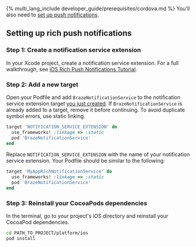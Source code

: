 {% multi_lang_include developer_guide/prerequisites/cordova.md %} You'll also need to [set up push notifications]({{site.baseurl}}/developer_guide/push_notifications/?sdktab=cordova).

## Setting up rich push notifications

### Step 1: Create a notification service extension

In your Xcode project, create a notification service extension. For a full walkthrough, see [iOS Rich Push Notifications Tutorial](https://braze-inc.github.io/braze-swift-sdk/tutorials/braze/b2-rich-push-notifications).

### Step 2: Add a new target

Open your Podfile and add `BrazeNotificationService` to the notification service extension target [you just created](#cordova_step-1-create-a-notification-service-extension). If `BrazeNotificationService` is already added to a target, remove it before continuing. To avoid duplicate symbol errors, use static linking.

```ruby
target 'NOTIFICATION_SERVICE_EXTENSION' do
  use_frameworks! :linkage => :static
  pod 'BrazeNotificationService'
end
```

Replace `NOTIFICATION_SERVICE_EXTENSION` with the name of your notification service extension. Your Podfile should be similar to the following:

```ruby
target 'MyAppRichNotificationService' do
  use_frameworks! :linkage => :static
  pod 'BrazeNotificationService'
end
```

### Step 3: Reinstall your CocoaPods dependencies

In the terminal, go to your project's iOS directory and reinstall your CocoaPod dependencies.

```bash
cd PATH_TO_PROJECT/platform/ios
pod install
```
